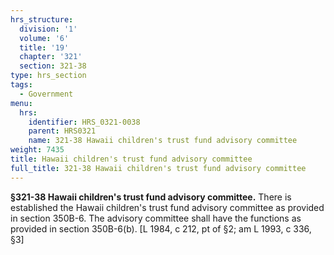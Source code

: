 ```yaml
---
hrs_structure:
  division: '1'
  volume: '6'
  title: '19'
  chapter: '321'
  section: 321-38
type: hrs_section
tags:
  - Government
menu:
  hrs:
    identifier: HRS_0321-0038
    parent: HRS0321
    name: 321-38 Hawaii children's trust fund advisory committee
weight: 7435
title: Hawaii children's trust fund advisory committee
full_title: 321-38 Hawaii children's trust fund advisory committee
---
```

**§321-38 Hawaii children's trust fund advisory committee.** There is established the Hawaii children's trust fund advisory committee as provided in section 350B-6\. The advisory committee shall have the functions as provided in section 350B-6(b). [L 1984, c 212, pt of §2; am L 1993, c 336, §3]